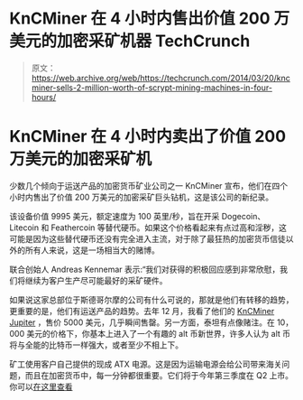 # KnCMiner 在 4 小时内售出价值 200 万美元的加密采矿机器 TechCrunch

> 原文：<https://web.archive.org/web/https://techcrunch.com/2014/03/20/kncminer-sells-2-million-worth-of-scrypt-mining-machines-in-four-hours/>

# KnCMiner 在 4 小时内卖出了价值 200 万美元的加密采矿机

少数几个倾向于运送产品的加密货币矿业公司之一 KnCMiner 宣布，他们在四个小时内售出了价值 200 万美元的加密采矿巨头钻机，这是该公司的新纪录。

该设备价值 9995 美元，额定速度为 100 英里/秒，旨在开采 Dogecoin、Litecoin 和 Feathercoin 等替代硬币。如果这个价格看起来有点过高和淫秽，这可能是因为这些替代硬币还没有完全进入主流，对于除了最狂热的加密货币信徒以外的所有人来说，这是一场相当大的赌博。

联合创始人 Andreas Kennemar 表示:“我们对获得的积极回应感到非常欣慰，我们将继续为客户生产尽可能最好的采矿硬件。

如果说这家总部位于斯德哥尔摩的公司有什么可说的，那就是他们有转移的趋势，更重要的是，他们有运送产品的趋势。去年 12 月，我看了他们的 [KnCMiner Jupiter](https://web.archive.org/web/20221207145353/https://beta.techcrunch.com/2013/12/12/hands-on-with-the-kncminer-jupiter-the-massive-btc-mining-rig-that-can-move-markets/) ，售价 5000 美元，几乎瞬间售罄。另一方面，泰坦有点像赌注。在 10，000 美元的价格下，你基本上进入了一个有趣的 alt 币新世界，许多人认为 alt 币将与全能的比特币一样强大，或者至少不相上下。

矿工使用客户自己提供的现成 ATX 电源。这是因为运输电源会给公司带来海关问题，而且在加密货币中，每一分钟都很重要。它们将于今年第三季度在 Q2 上市。你可以[在这里查看](https://web.archive.org/web/20221207145353/https://www.kncminer.com/products/titan)
